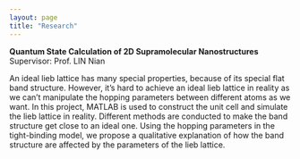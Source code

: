 ```yaml
---
layout: page
title: "Research"
---
```


**Quantum State Calculation of 2D Supramolecular Nanostructures**
Supervisor: Prof. LIN Nian

An ideal lieb lattice has many special properties, because of its special flat band structure. However, it’s hard to achieve an ideal lieb lattice in reality as we can’t manipulate the hopping parameters between different atoms as we want. In this project, MATLAB is used to construct the unit cell and simulate the lieb lattice in reality. Different methods are conducted to make the band structure get close to an ideal one. Using the hopping parameters in the tight-binding model, we propose a qualitative explanation of how the band structure are affected by the parameters of the lieb lattice.

